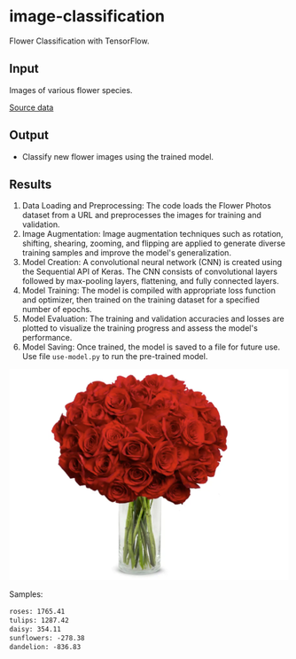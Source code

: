 # image-classification

Flower Classification with TensorFlow.

## Input

Images of various flower species.

[Source data](https://storage.googleapis.com/download.tensorflow.org/example_images/flower_photos.tgz)


## Output

- Classify new flower images using the trained model.

## Results

1. Data Loading and Preprocessing: The code loads the Flower Photos dataset from a URL and preprocesses the images for training and validation.
2. Image Augmentation: Image augmentation techniques such as rotation, shifting, shearing, zooming, and flipping are applied to generate diverse training samples and improve the model's generalization.
3. Model Creation: A convolutional neural network (CNN) is created using the Sequential API of Keras. The CNN consists of convolutional layers followed by max-pooling layers, flattening, and fully connected layers.
4. Model Training: The model is compiled with appropriate loss function and optimizer, then trained on the training dataset for a specified number of epochs.
5. Model Evaluation: The training and validation accuracies and losses are plotted to visualize the training progress and assess the model's performance.
6. Model Saving: Once trained, the model is saved to a file for future use. Use file `use-model.py` to run the pre-trained model.


![result](./assets/result.png)

Samples:

```text
roses: 1765.41
tulips: 1287.42
daisy: 354.11
sunflowers: -278.38
dandelion: -836.83
```
